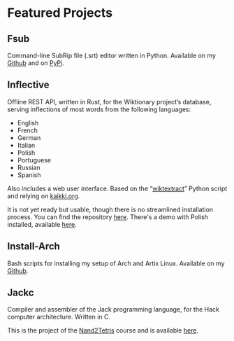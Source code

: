# Featured Projects

## Fsub
Command-line SubRip file (.srt) editor written in Python. Available on my
[Github](https://github.com/augustogunsch/fsub) and on
[PyPi](https://pypi.org/project/fsub/).

## Inflective
Offline REST API, written in Rust, for the Wiktionary project’s database,
serving inflections of most words from the following languages:

- English
- French
- German
- Italian
- Polish
- Portuguese
- Russian 
- Spanish

Also includes a web user interface. Based on the
“[wiktextract](https://pypi.org/project/wiktextract)” Python script and relying
on [kaikki.org](https://kaikki.org).

It is not yet ready but usable, though there is no streamlined installation
process. You can find the repository
[here](https://github.com/augustogunsch/inflectived). There's a demo with
Polish installed, available <a href="http://augustogunsch.com:8000"
target="_blank">here</a>.


## Install-Arch
Bash scripts for installing my setup of Arch and Artix Linux. Available on my
[Github](https://github.com/augustogunsch/install-arch).

## Jackc
Compiler and assembler of the Jack programming language, for the Hack computer architecture. Written in C.

This is the project of the [Nand2Tetris](https://www.nand2tetris.org) course
and is available [here](https://github.com/augustogunsch/jackc).
